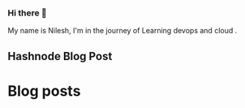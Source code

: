 ### Hi there 👋


My name is Nilesh, I'm in the journey of Learning devops and cloud . 


## Hashnode Blog Post

# Blog posts
<!-- BLOG-POST-LIST:START -->
<!-- BLOG-POST-LIST:END -->
